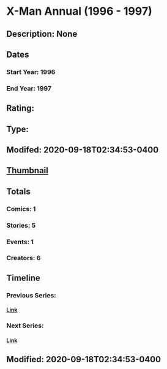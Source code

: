 # X-Man Annual (1996 - 1997)
## Description: None
## Dates
### Start Year: 1996
### End Year: 1997
## Rating: 
## Type: 
## Modifed: 2020-09-18T02:34:53-0400
## [Thumbnail](http://i.annihil.us/u/prod/marvel/i/mg/9/10/5d26590da4aa6.jpg)
## Totals
### Comics: 1
### Stories: 5
### Events: 1
### Creators: 6
## Timeline
### Previous Series: 
#### [Link]()
### Next Series: 
#### [Link]()
## Modified: 2020-09-18T02:34:53-0400